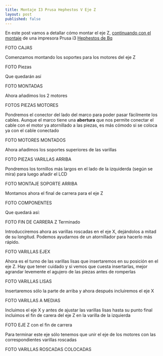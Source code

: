 ```yaml
---
title: Montaje I3 Prusa Hephestos V Eje Z
layout: post
published: false
---
```


En este post vamos a detallar cómo montar el eje Z, [continuando con el montaje](http://blog.elcacharreo.com/tag/hephestos/) de una impresora Prusa i3 [Hephestos de Bq](http://bq.com/es/prusa)

FOTO CAJAS 

Comenzamos montando los soportes para los motores del eje Z

FOTO Piezas

Que quedarán así

FOTO MONTADAS

Ahora añadimos los 2 motores

FOTOS PIEZAS MOTORES

Pondremos el conector del lado del marco para poder pasar fácilmente los cables. Aunque el marco tiene una **abertura** que nos permite conectar el cable con el motor ya atornillado a las piezas, es más cómodo si se coloca ya con el cable conectado

FOTO MOTORES MONTADOS

Ahora añadimos los soportes superiores de las varillas 

FOTO PIEZAS VARILLAS ARRIBA

Pondremos los tornillos más largos en el lado de la izquiderda (según se mira) para luego añadir el LCD

FOTO MONTAJE SOPORTE ARRIBA

Montamos ahora el final de carrera para el eje Z

FOTO COMPONENTES

Que quedará así:

FOTO FIN DE CARRERA Z Terminado

Introducciremos ahora as varillas roscadas en el eje X, dejándolos a mitad de su longitud. Podemos ayudarnos de un atornillador para hacerlo más rápido.

FOTO VARILLAS EJEX

Ahora es el turno de las varillas lisas que insertaremos en su posición en el eje Z. Hay que tener cuidado y si vemos que cuesta insertarlas, mejor agrandar levemente el agujero de las piezas antes de romperlas

FOTO VARILLAS LISAS

Insertaremos sólo la parte de arriba y ahora después incluiremos el eje  X

FOTO VARILLAS A MEDIAS

Incluimos el eje X y antes de ajustar las varillas lisas hasta su punto final incluimos el fin de carera del eje Z en la varilla de la izquierda

FOTO EJE Z con el fin de carrera

Para terminar este eje sólo tenemos que unir el eje de los motores con las correspondientes varillas roscadas

FOTO VARILLAS ROSCADAS COLOCADAS

	